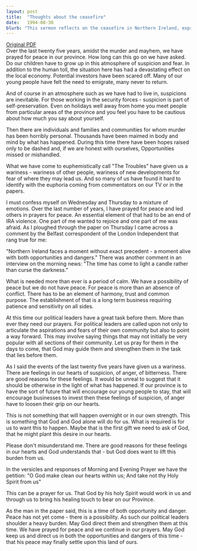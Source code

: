 ```yaml
---
layout: post
title:  "Thoughts about the ceasefire"
date:   1994-08-30
blurb: "This sermon reflects on the ceasefire in Northern Ireland, expressing a mixture of hope and fear. The speaker emphasizes the need for calm, patience, and sensitivity, and urges the congregation to pray for political leaders. The sermon also acknowledges the feelings of suspicion, anger, and bitterness that have arisen from past events, but encourages the loosening of these feelings for the future."
---
```

[Original PDF](/assets/pdf/1994-08-30-Trinity14-IRAceasfire.pdf)    
Over the last twenty five years, amidst the murder and mayhem, we have prayed for peace in our province. How long can this go on we have asked. Do our children have to grow up in this atmosphere of suspicion and fear. In addition to the human toll, the situation here has had a devastating effect on the local economy. Potential investors have been scared off. Many of our young people have felt the need to emigrate, many never to return.

And of course in an atmosphere such as we have had to live in, suspicions are inevitable. For those working in the security forces - suspicion is part of self-preservation. Even on holidays well away from home you meet people from particular areas of the province and you feel you have to be cautious about how much you say about yourself.

Then there are individuals and families and communities for whom murder has been horribly personal. Thousands have been maimed in body and mind by what has happened. During this time there have been hopes raised only to be dashed and, if we are honest with ourselves, Opportunities missed or mishandled.

What we have come to euphemistically call "The Troubles" have given us a wariness - wariness of other people, wariness of new developments for fear of where they may lead us. And so many of us have found it hard to identify with the euphoria coming from commentators on our TV or in the papers.

I must confess myself on Wednesday and Thursday to a mixture of emotions. Over the last number of years, I have prayed for peace and led others in prayers for peace. An essential element of that had to be an end of IRA violence. One part of me wanted to rejoice and one part of me was afraid. As I ploughed through the paper on Thursday I came across a comment by the Belfast correspondent of the London Independent that rang true for me:

"Northern Ireland faces a moment without exact precedent - a moment alive with both opportunities and dangers." There was another comment in an interview on the morning news: "The time has come to light a candle rather than curse the darkness."

What is needed more than ever is a period of calm. We have a possibility of peace but we do not have peace. For peace is more than an absence of conflict. There has to be an element of harmony, trust and common purpose. The establishment of that is a long term business requiring patience and sensitivity on all sides.

At this time our political leaders have a great task before them. More than ever they need our prayers. For political leaders are called upon not only to articulate the aspirations and fears of their own community but also to point a way forward. This may involve saying things that may not initially be very popular with all sections of their community. Let us pray for them in the days to come, that God may guide them and strengthen them in the task that lies before them.

As I said the events of the last twenty five years have given us a wariness. There are feelings in our hearts of suspicion, of anger, of bitterness. There are good reasons for these feelings. It would be unreal to suggest that it should be otherwise in the light of what has happened. If our province is to have the sort of future that will encourage our young people to stay, that will encourage businesses to invest then these feelings of suspicion, of anger have to loosen their grip on our hearts.

This is not something that will happen overnight or in our own strength. This is something that God and God alone will do for us. What is required is for us to want this to happen. Maybe that is the first gift we need to ask of God, that he might plant this desire in our hearts.

Please don't misunderstand me. There are good reasons for these feelings in our hearts and God understands that - but God does want to lift this burden from us.

In the versicles and responses of Morning and Evening Prayer we have the petition: "O God make clean our hearts within us; And take not thy Holy Spirit from us"

This can be a prayer for us. That God by his holy Spirit would work in us and through us to bring his healing touch to bear on our Province.

As the man in the paper said, this is a time of both opportunity and danger. Peace has not yet come - there is a possibility. As such our political leaders shoulder a heavy burden. May God direct them and strengthen them at this time. We have prayed for peace and we continue in our prayers. May God keep us and direct us in both the opportunities and dangers of this time - that his peace may finally settle upon this land of ours.
